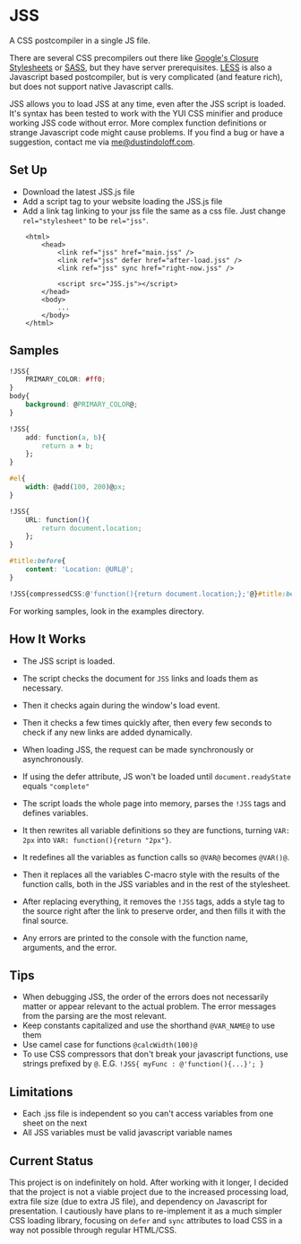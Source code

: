 JSS
===

A CSS postcompiler in a single JS file.

There are several CSS precompilers out there like [Google's Closure Stylesheets](https://code.google.com/p/closure-stylesheets/) or [SASS](http://sass-lang.com/), but they have server prerequisites.  [LESS](http://lesscss.org/) is also a Javascript based postcompiler, but is very complicated (and feature rich), but does not support native Javascript calls.

JSS allows you to load JSS at any time, even after the JSS script is loaded.  It's syntax has been tested to work with the YUI CSS minifier and produce working JSS code without error.  More complex function definitions or strange Javascript code might cause problems.  If you find a bug or have a suggestion, contact me via [me@dustindoloff.com](mailto:me@dustindoloff.com).

## Set Up
- Download the latest JSS.js file
- Add a script tag to your website loading the JSS.js file
- Add a link tag linking to your jss file the same as a css file.  Just change `rel="stylesheet"` to be `rel="jss"`.

```
	<html>
		<head>
			<link ref="jss" href="main.jss" />
			<link ref="jss" defer href="after-load.jss" />
			<link ref="jss" sync href="right-now.jss" />

			<script src="JSS.js"></script>
		</head>
		<body>
		    ...
		</body>
	</html>
```

## Samples
```css
!JSS{
	PRIMARY_COLOR: #ff0;
}
body{
	background: @PRIMARY_COLOR@;
}
```

```css
!JSS{
	add: function(a, b){
		return a + b;
	};
}

#el{
	width: @add(100, 200)@px;
}
```

```css
!JSS{
	URL: function(){
		return document.location;
	};
}

#title:before{
	content: 'Location: @URL@';
}
```


```css
!JSS{compressedCSS:@'function(){return document.location;};'@}#title:before{content:'Location: @URL@';}}
```

For working samples, look in the examples directory.

## How It Works

- The JSS script is loaded.
- The script checks the document for `JSS` links and loads them as necessary.
- Then it checks again during the window's load event.
- Then it checks a few times quickly after, then every few seconds to check if any new links are added dynamically.

- When loading JSS, the request can be made synchronously or asynchronously.
- If using the defer attribute, JS won't be loaded until `document.readyState` equals `"complete"`

- The script loads the whole page into memory, parses the `!JSS` tags and defines variables.
- It then rewrites all variable definitions so they are functions, turning `VAR: 2px` into `VAR: function(){return "2px"}`.
- It redefines all the variables as function calls so `@VAR@` becomes `@VAR()@`.
- Then it replaces all the variables C-macro style with the results of the function calls, both in the JSS variables and in the rest of the stylesheet.

- After replacing everything, it removes the `!JSS` tags, adds a style tag to the source right after the link to preserve order, and then fills it with the final source.

- Any errors are printed to the console with the function name, arguments, and the error.

## Tips
- When debugging JSS, the order of the errors does not necessarily matter or appear relevant to the actual problem.  The error messages from the parsing are the most relevant.
- Keep constants capitalized and use the shorthand `@VAR_NAME@` to use them
- Use camel case for functions `@calcWidth(100)@`
- To use CSS compressors that don't break your javascript functions, use strings prefixed by `@`. E.G. `!JSS{ myFunc : @'function(){...}'; }`

## Limitations
- Each .jss file is independent so you can't access variables from one sheet on the next
- All JSS variables must be valid javascript variable names

## Current Status
This project is on indefinitely on hold.  After working with it longer, I decided that the project is not a viable project due to the increased processing load, extra file size (due to extra JS file), and dependency on Javascript for presentation.  I cautiously have plans to re-implement it as a much simpler CSS loading library, focusing on ```defer``` and ```sync``` attributes to load CSS in a way not possible through regular HTML/CSS.